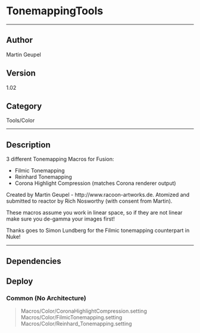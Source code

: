 # TonemappingTools
___

## Author
Martin Geupel

## Version
1.02

## Category
Tools/Color

___

## Description
3 different Tonemapping Macros for Fusion:
<ul>
	<li>Filmic Tonemapping</li>
	<li>Reinhard Tonemapping</li>
	<li>Corona Highlight Compression (matches Corona renderer output)</li>
</ul>

<p>Created by Martin Geupel - http://www.racoon-artworks.de.  Atomized and submitted to reactor by Rich Nosworthy (with consent from Martin). </p>

<p>These macros assume you work in linear space, so if they are not linear make sure you de-gamma your images first!</p>

<p>Thanks goes to Simon Lundberg for the Filmic tonemapping counterpart in Nuke!</p>


___

## Dependencies

## Deploy

### Common (No Architecture)

> Macros/Color/CoronaHighlightCompression.setting  
> Macros/Color/FilmicTonemapping.setting  
> Macros/Color/Reinhard_Tonemapping.setting  
